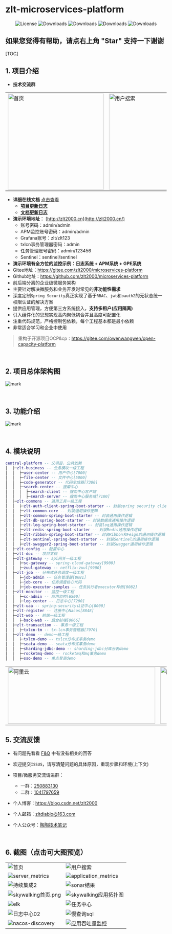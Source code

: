#  zlt-microservices-platform

<p align="center">
  <img src='https://img.shields.io/badge/license-Apache%202-4EB1BA.svg' alt='License'/>
  <img src="https://img.shields.io/badge/Spring%20Boot-2.1.12.RELEASE-blue" alt="Downloads"/>
  <img src="https://img.shields.io/badge/Spring%20Cloud-Greenwich.SR5-blue" alt="Downloads"/>
  <img src="https://img.shields.io/badge/Spring%20Cloud%20Alibaba-2.1.1.RELEASE-blue" alt="Downloads"/>
  <img src="https://img.shields.io/badge/Layui-EasyWeb-yellowgreen" alt="Downloads"/>
</p>



## 如果您觉得有帮助，请点右上角 "Star" 支持一下谢谢

[TOC]

## 1. 项目介绍

* **技术交流群** 
<table>
    <tr>
        <td><a href="http://shang.qq.com/wpa/qunwpa?idkey=17544199255998bda0d938fb72b08d076c40c52c9904520b76eb5eb0585da71e" target="_blank"><img width=300px height=300px alt="首页" src="http://qiniu.zlt2000.cn/blog/20200205/fzWCboU4Fshn.png?imageslim"/></a></td>
        <td><a href="https://shang.qq.com/wpa/qunwpa?idkey=41988facbc02f678942a7ee7ae03122f2ef0a10c948b3d07319f070bfb0d3a98" target="_blank"><img width=300px height=300px alt="用户搜索" src="http://qiniu.zlt2000.cn/blog/20200205/zbzMGVGNopY0.png?imageslim"/></a></td>
    </tr>
</table>

* **详细在线文档** [点击查看](https://www.kancloud.cn/zlt2000/microservices-platform/936236)
  * **[项目更新日志](https://www.kancloud.cn/zlt2000/microservices-platform/936235)**
  * **[文档更新日志](https://www.kancloud.cn/zlt2000/microservices-platform/936236)**
* **演示环境地址**： [http://zlt2000.cn](http://zlt2000.cn/)
  * 账号密码：admin/admin
  * APM监控账号密码：admin/admin
  * Grafana账号：zlt/zlt123
  * txlcn事务管理器密码：admin
  * 任务管理账号密码：admin/123456
  * Sentinel：sentinel/sentinel
* **演示环境有全方位的监控示例：日志系统 + APM系统 + GPE系统**
* Gitee地址：https://gitee.com/zlt2000/microservices-platform
* Github地址：https://github.com/zlt2000/microservices-platform
* 前后端分离的企业级微服务架构
* 主要针对解决微服务和业务开发时常见的**非功能性需求**
* 深度定制`Spring Security`真正实现了基于`RBAC`、`jwt`和`oauth2`的无状态统一权限认证的解决方案
* 提供应用管理，方便第三方系统接入，**支持多租户(应用隔离)**
* 引入组件化的思想实现高内聚低耦合并且高度可配置化
* 注重代码规范，严格控制包依赖，每个工程基本都是最小依赖
* 非常适合学习和企业中使用
>重构于开源项目OCP&cp：https://gitee.com/owenwangwen/open-capacity-platform

&nbsp;

## 2. 项目总体架构图
![mark](http://qiniu.zlt2000.cn/blog/20191021/IyNU3skYNIMf.jpg?imageslim)

&nbsp;

## 3. 功能介绍
![mark](http://qiniu.zlt2000.cn/blog/20200207/rpBztRCvwvQD.jpg?imageslim)

&nbsp;

## 4. 模块说明

```lua
central-platform -- 父项目，公共依赖
│  ├─zlt-business -- 业务模块一级工程
│  │  ├─user-center -- 用户中心[7000]
│  │  ├─file-center -- 文件中心[5000]
│  │  ├─code-generator -- 代码生成器[7300]
│  │  ├─search-center -- 搜索中心
│  │  │  ├─search-client -- 搜索中心客户端
│  │  │  ├─search-server -- 搜索中心服务端[7100]
│  │─zlt-commons -- 通用工具一级工程
│  │  ├─zlt-auth-client-spring-boot-starter -- 封装spring security client端的通用操作逻辑
│  │  ├─zlt-common-core -- 封装通用操作逻辑
│  │  ├─zlt-common-spring-boot-starter -- 封装通用操作逻辑
│  │  ├─zlt-db-spring-boot-starter -- 封装数据库通用操作逻辑
│  │  ├─zlt-log-spring-boot-starter -- 封装log通用操作逻辑
│  │  ├─zlt-redis-spring-boot-starter -- 封装Redis通用操作逻辑
│  │  ├─zlt-ribbon-spring-boot-starter -- 封装Ribbon和Feign的通用操作逻辑
│  │  ├─zlt-sentinel-spring-boot-starter -- 封装Sentinel的通用操作逻辑
│  │  ├─zlt-swagger2-spring-boot-starter -- 封装Swagger通用操作逻辑
│  ├─zlt-config -- 配置中心
│  ├─zlt-doc -- 项目文档
│  ├─zlt-gateway -- api网关一级工程
│  │  ├─sc-gateway -- spring-cloud-gateway[9900]
│  │  ├─zuul-gateway -- netflix-zuul[9900]
│  ├─zlt-job -- 分布式任务调度一级工程
│  │  ├─job-admin -- 任务管理器[8081]
│  │  ├─job-core -- 任务调度核心代码
│  │  ├─job-executor-samples -- 任务执行者executor样例[8082]
│  ├─zlt-monitor -- 监控一级工程
│  │  ├─sc-admin -- 应用监控[6500]
│  │  ├─log-center -- 日志中心[7200]
│  ├─zlt-uaa -- spring-security认证中心[8000]
│  ├─zlt-register -- 注册中心Nacos[8848]
│  ├─zlt-web -- 前端一级工程
│  │  ├─back-web -- 后台前端[8066]
│  ├─zlt-transaction -- 事务一级工程
│  │  ├─txlcn-tm -- tx-lcn事务管理器[7970]
│  ├─zlt-demo -- demo一级工程
│  │  ├─txlcn-demo -- txlcn分布式事务demo
│  │  ├─seata-demo -- seata分布式事务demo
│  │  ├─sharding-jdbc-demo -- sharding-jdbc分库分表demo
│  │  ├─rocketmq-demo -- rocketmq和mq事务demo
│  │  ├─sso-demo -- 单点登录demo
```

<table>
    <tr>
        <td><a target="_blank" href="https://www.aliyun.com/minisite/goods?userCode=dickv1kw&share_source=copy_link"><img width="460px" height="177px" alt="阿里云" src="http://qiniu.zlt2000.cn/blog/20200322/V9QNHBliYiNt.jpg?imageslim"/></a></td>
        <td><a target="_blank" href="https://url.cn/5RW4JfN"><img width="460px" height="177px"  alt="腾讯云" src="http://qiniu.zlt2000.cn/blog/20200322/9YiTdwL7ilT7.jpg?imageslim"/></a></td>
    </tr>
</table>

## 5. 交流反馈
* 有问题先看看 [F&Q](https://www.kancloud.cn/zlt2000/microservices-platform/981382) 中有没有相关的回答

* 欢迎提交`ISSUS`，请写清楚问题的具体原因，重现步骤和环境(上下文)

* 项目/微服务交流请进群：
  * 一群：[250883130](https://shang.qq.com/wpa/qunwpa?idkey=17544199255998bda0d938fb72b08d076c40c52c9904520b76eb5eb0585da71e)
  * 二群：[1041797659](https://shang.qq.com/wpa/qunwpa?idkey=41988facbc02f678942a7ee7ae03122f2ef0a10c948b3d07319f070bfb0d3a98)

* 个人博客：https://blog.csdn.net/zlt2000

* 个人邮箱：zltdiablo@163.com

* 个人公众号：[陶陶技术笔记](http://qiniu.zlt2000.cn/blog/20190902/M56cWjw7uNsc.png?imageslim)

&nbsp;
## 6. 截图（点击可大图预览）
<table>
    <tr>
        <td><img alt="首页" src="http://qiniu.zlt2000.cn/blog/20200322/20gQsMNw7eh3.png?imageslim"/></td>
        <td><img alt="用户搜索" src="http://qiniu.zlt2000.cn/blog/20191021/UaHM4w4kPVT9.png?imageslim"/></td>
    </tr>
	<tr>
        <td><img alt="server_metrics" src="http://qiniu.zlt2000.cn/blog/20191021/9KsjcCgYqgBB.png?imageslim"/></td>
        <td><img alt="application_metrics" src="http://qiniu.zlt2000.cn/blog/20191021/4VH2z1BW3sWN.png?imageslim"/></td>
    </tr>
	<tr>
        <td><img alt="持续集成2" src="http://qiniu.zlt2000.cn/blog/20191021/8Ew3z2kDe8bj.png?imageslim"/></td>
        <td><img alt="sonar结果" src="http://qiniu.zlt2000.cn/blog/20191021/AEEPnTLBz4P4.png?imageslim"/></td>
    </tr>
    <tr>
        <td><img alt="skywalking首页.png" src="http://qiniu.zlt2000.cn/blog/20191021/GhDqEUdDDfhV.png?imageslim"/></td>
        <td><img alt="skywalking应用拓扑图" src="http://qiniu.zlt2000.cn/blog/20191021/xLi5mvhzWfWt.png?imageslim"/></td>
    </tr>
    <tr>
        <td><img alt="elk" src="http://qiniu.zlt2000.cn/blog/20191021/5lrHQb2xNF4o.png?imageslim"/></td>
        <td><img alt="任务中心" src="http://qiniu.zlt2000.cn/blog/20191021/A0YLCT1BHCed.png?imageslim"/></td>
    </tr>
    <tr>
        <td><img alt="日志中心02" src="http://qiniu.zlt2000.cn/blog/20191021/f7bdpM1To8wT.png?imageslim"/></td>
        <td><img alt="慢查询sql" src="http://qiniu.zlt2000.cn/blog/20191021/Yqr4Dnb9BwSy.png?imageslim"/></td>
    </tr>
    <tr>
        <td><img alt="nacos-discovery" src="http://qiniu.zlt2000.cn/blog/20191021/spAnWiDcwch5.png?imageslim"/></td>
        <td><img alt="应用吞吐量监控" src="http://qiniu.zlt2000.cn/blog/20191021/vBhLkLma3dwC.png?imageslim"/></td>
    </tr>
</table>